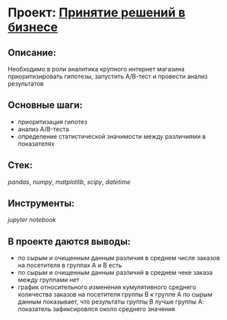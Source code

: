 # Проект: [Принятие решений в бизнесе](decision_making_in_business)

## Описание:
Необходимо в роли аналитика крупного интернет магазина приоритизировать гипотезы, запустить А/В-тест и провести анализ результатов

## Основные шаги:
- приоритизация гипотез
- анализ A/B-теста
- определение статистической значимости между различиями в показателях

## Стек: 
*pandas*, *numpy*, *matplotlib*, *scipy*, *datetime*

## Инструменты:
*jupyter notebook*

## В проекте даются выводы:
- по сырым и очищенным данным различия в среднем числе заказов на посетителя в группах А и В есть
- по сырым и очищенным данным различий в среднем чеке заказа между группами нет
- график относительного изменения кумулятивного среднего количества заказов на посетителя группы B к группе A по сырым данным показывает, что результаты группы В лучше группы А: показатель зафиксировлся около среднего значения
